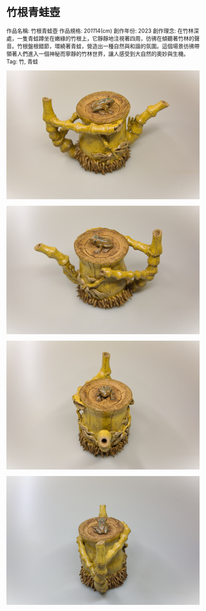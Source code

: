 # 竹根青蛙壺

作品名稱: 竹根青蛙壺
作品規格: 20*11*14(cm)
創作年份: 2023
創作理念: 在竹林深處，一隻青蛙蹲坐在嫩綠的竹根上，它靜靜地注視著四周，彷彿在傾聽著竹林的聲音。竹根盤根錯節，環繞著青蛙，營造出一種自然與和諧的氛圍。這個場景彷彿帶領著人們進入一個神秘而寧靜的竹林世界，讓人感受到大自然的奧妙與生機。
Tag: 竹, 青蛙

![青蛙竹根壺01_1.jpg](%25E9%259D%2592%25E8%259B%2599%25E7%25AB%25B9%25E6%25A0%25B9%25E5%25A3%25BA01_1.jpg)

![青蛙竹根壺01_3.jpg](%25E9%259D%2592%25E8%259B%2599%25E7%25AB%25B9%25E6%25A0%25B9%25E5%25A3%25BA01_3.jpg)

![青蛙竹根壺01_2.jpg](%25E9%259D%2592%25E8%259B%2599%25E7%25AB%25B9%25E6%25A0%25B9%25E5%25A3%25BA01_2.jpg)

![青蛙竹根壺01_4.jpg](%25E9%259D%2592%25E8%259B%2599%25E7%25AB%25B9%25E6%25A0%25B9%25E5%25A3%25BA01_4.jpg)